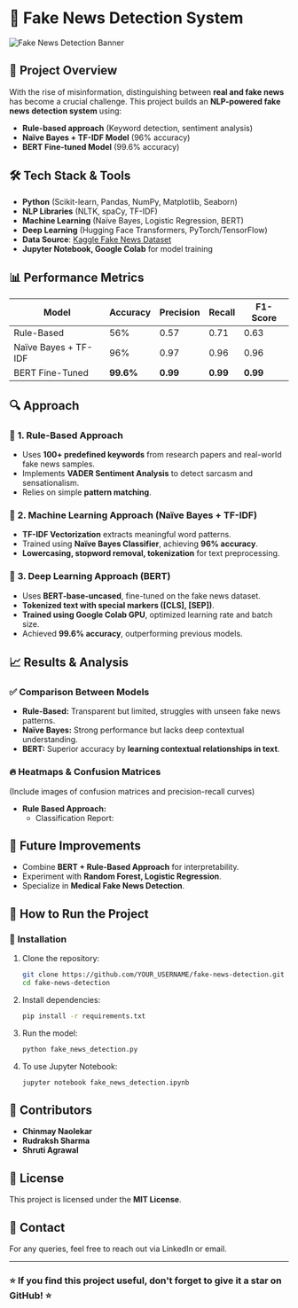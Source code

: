 # 📰 Fake News Detection System

![Fake News Detection Banner](https://your-image-url.com)

## 📌 **Project Overview**
With the rise of misinformation, distinguishing between **real and fake news** has become a crucial challenge. This project builds an **NLP-powered fake news detection system** using:
- **Rule-based approach** (Keyword detection, sentiment analysis)
- **Naïve Bayes + TF-IDF Model** (96% accuracy)
- **BERT Fine-tuned Model** (99.6% accuracy)

## 🛠 **Tech Stack & Tools**
- **Python** (Scikit-learn, Pandas, NumPy, Matplotlib, Seaborn)
- **NLP Libraries** (NLTK, spaCy, TF-IDF)
- **Machine Learning** (Naïve Bayes, Logistic Regression, BERT)
- **Deep Learning** (Hugging Face Transformers, PyTorch/TensorFlow)
- **Data Source**: [Kaggle Fake News Dataset](https://www.kaggle.com/datasets/bhavikjikadara/fake-news-detection)
- **Jupyter Notebook, Google Colab** for model training

## 📊 **Performance Metrics**
| Model | Accuracy | Precision | Recall | F1-Score |
|--------|----------|------------|---------|------------|
| Rule-Based | 56% | 0.57 | 0.71 | 0.63 |
| Naïve Bayes + TF-IDF | 96% | 0.97 | 0.96 | 0.96 |
| BERT Fine-Tuned | **99.6%** | **0.99** | **0.99** | **0.99** |

## 🔍 **Approach**
### 📌 **1. Rule-Based Approach**
- Uses **100+ predefined keywords** from research papers and real-world fake news samples.
- Implements **VADER Sentiment Analysis** to detect sarcasm and sensationalism.
- Relies on simple **pattern matching**.

### 📌 **2. Machine Learning Approach (Naïve Bayes + TF-IDF)**
- **TF-IDF Vectorization** extracts meaningful word patterns.
- Trained using **Naïve Bayes Classifier**, achieving **96% accuracy**.
- **Lowercasing, stopword removal, tokenization** for text preprocessing.

### 📌 **3. Deep Learning Approach (BERT)**
- Uses **BERT-base-uncased**, fine-tuned on the fake news dataset.
- **Tokenized text with special markers ([CLS], [SEP])**.
- **Trained using Google Colab GPU**, optimized learning rate and batch size.
- Achieved **99.6% accuracy**, outperforming previous models.

## 📈 **Results & Analysis**
### ✅ **Comparison Between Models**
- **Rule-Based:** Transparent but limited, struggles with unseen fake news patterns.
- **Naïve Bayes:** Strong performance but lacks deep contextual understanding.
- **BERT:** Superior accuracy by **learning contextual relationships in text**.

### 🔥 **Heatmaps & Confusion Matrices**
(Include images of confusion matrices and precision-recall curves)
- **Rule Based Approach:**
     - Classification Report: 


## 🔮 **Future Improvements**
- Combine **BERT + Rule-Based Approach** for interpretability.
- Experiment with **Random Forest, Logistic Regression**.
- Specialize in **Medical Fake News Detection**.

## 🚀 **How to Run the Project**
### 🔹 **Installation**
1. Clone the repository:
   ```bash
   git clone https://github.com/YOUR_USERNAME/fake-news-detection.git
   cd fake-news-detection
   ```
2. Install dependencies:
   ```bash
   pip install -r requirements.txt
   ```
3. Run the model:
   ```bash
   python fake_news_detection.py
   ```
4. To use Jupyter Notebook:
   ```bash
   jupyter notebook fake_news_detection.ipynb
   ```

## 🤝 **Contributors**
- **Chinmay Naolekar**
- **Rudraksh Sharma**
- **Shruti Agrawal**

## 📜 **License**
This project is licensed under the **MIT License**.

## 📩 **Contact**
For any queries, feel free to reach out via LinkedIn or email.

---

### ⭐ **If you find this project useful, don't forget to give it a star on GitHub!** ⭐

